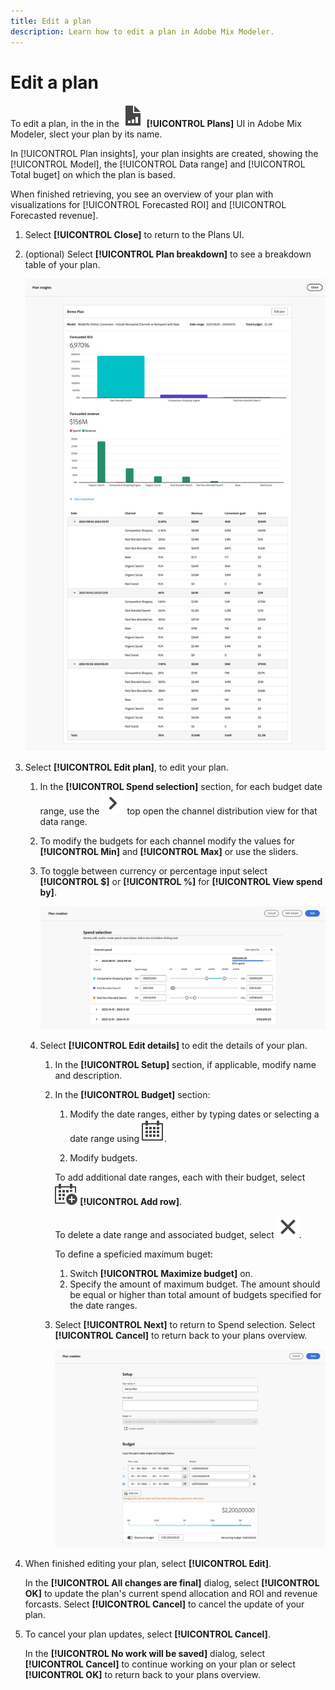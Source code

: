 ```yaml
---
title: Edit a plan
description: Learn how to edit a plan in Adobe Mix Modeler.
---
```


# Edit a plan

To edit a plan, in the in the ![PLan](../assets/icons/FileChart.svg) **[!UICONTROL Plans]** UI in Adobe Mix Modeler, slect your plan by its name.
   
In [!UICONTROL Plan insights], your plan insights are created, showing the [!UICONTROL Model], the [!UICONTROL Data range] and [!UICONTROL Total buget] on which the plan is based.

When finished retrieving, you see an overview of your plan with visualizations for [!UICONTROL Forecasted ROI] and [!UICONTROL Forecasted revenue].

1. Select **[!UICONTROL Close]** to return to the Plans UI. 

1. (optional) Select **[!UICONTROL Plan breakdown]** to see a breakdown table of your plan.

    ![Overview of a plan](../assets/overview-plan.png)

1. Select **[!UICONTROL Edit plan]**, to edit your plan.
    
    1. In the **[!UICONTROL Spend selection]** section, for each budget date range, use the ![Chevron](../assets/icons/ChevronRight.svg) top open the channel distribution view for that data range.

    1. To modify the budgets for each channel modify the values for **[!UICONTROL Min]** and **[!UICONTROL Max]** or use the sliders.

    1. To toggle between currency or percentage input select **[!UICONTROL $]** or **[!UICONTROL %]** for **[!UICONTROL View spend by]**.

       ![Spend selection](../assets/spend-selection.png)

    1. Select **[!UICONTROL Edit details]** to edit the details of your plan.

       1. In the **[!UICONTROL Setup]** section, if applicable, modify name and description.

       1. In the **[!UICONTROL Budget]** section:

          1. Modify the date ranges, either by typing dates or selecting a date range using ![Calendar](../assets/icons/Calendar.svg).

          1. Modify budgets.
     
          To add additional date ranges, each with their budget, select ![CalendarAdd](../assets/icons/CalendarAdd.svg) **[!UICONTROL Add row]**.
     
          To delete a date range and associated budget, select ![Close](../assets/icons/Close.svg).

          To define a speficied maximum buget:

             1. Switch **[!UICONTROL Maximize budget]** on.
             1. Specify the amount of maximum budget. The amount should be equal or higher than total amount of budgets specified for the date ranges.

       1. Select **[!UICONTROL Next]** to return to Spend selection. Select **[!UICONTROL Cancel]** to return back to your plans overview.

          ![Plan Details](../assets/plan-details.png)


1. When finished editing your plan, select **[!UICONTROL Edit]**.

    In the **[!UICONTROL All changes are final]** dialog, select **[!UICONTROL OK]** to update the plan's current spend allocation and ROI and revenue forcasts. Select **[!UICONTROL Cancel]** to cancel the update of your plan.

1. To cancel your plan updates, select **[!UICONTROL Cancel]**.

    In the **[!UICONTROL No work will be saved]** dialog, select **[!UICONTROL Cancel]** to continue working on your plan or select **[!UICONTROL OK]** to return back to your plans overview.

